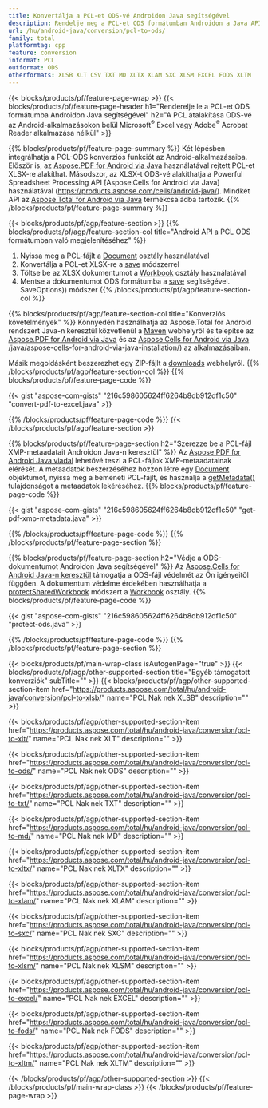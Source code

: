 ```yaml
---
title: Konvertálja a PCL-et ODS-vé Androidon Java segítségével
description: Rendelje meg a PCL-et ODS formátumban Androidon a Java API-n keresztül Microsoft Excel vagy Adobe Reader használata nélkül
url: /hu/android-java/conversion/pcl-to-ods/
family: total
platformtag: cpp
feature: conversion
informat: PCL
outformat: ODS
otherformats: XLSB XLT CSV TXT MD XLTX XLAM SXC XLSM EXCEL FODS XLTM
---
```

{{< blocks/products/pf/feature-page-wrap >}}
{{< blocks/products/pf/feature-page-header h1="Renderelje le a PCL-et ODS formátumba Androidon Java segítségével" h2="A PCL átalakítása ODS-vé az Android-alkalmazásokon belül Microsoft<sup>&reg;</sup> Excel vagy Adobe<sup>&reg;</sup> Acrobat Reader alkalmazása nélkül" >}}

{{% blocks/products/pf/feature-page-summary %}}
Két lépésben integrálhatja a PCL-ODS konverziós funkciót az Android-alkalmazásaiba. Először is, az [Aspose.PDF for Android via Java](https://products.aspose.com/pdf/android-java/) használatával rejtett PCL-et XLSX-re alakíthat. Másodszor, az XLSX-t ODS-vé alakíthatja a Powerful Spreadsheet Processing API [Aspose.Cells for Android via Java] használatával (https://products.aspose.com/cells/android-java/). Mindkét API az [Aspose.Total for Android via Java](https://products.aspose.com/total/android-java/) termékcsaládba tartozik. 
{{% /blocks/products/pf/feature-page-summary  %}}

{{< blocks/products/pf/agp/feature-section >}}
{{% blocks/products/pf/agp/feature-section-col title="Android API a PCL ODS formátumban való megjelenítéséhez" %}}
1. Nyissa meg a PCL-fájlt a [Document](https://reference.aspose.com/pdf/java/com.aspose.pdf/Document) osztály használatával
2. Konvertálja a PCL-et XLSX-re a [save](https://reference.aspose.com/pdf/java/com.aspose.pdf/Document#save-java.lang.String-com.aspose.pdf.SaveOptions-) módszerrel
3. Töltse be az XLSX dokumentumot a [Workbook](https://reference.aspose.com/cells/java/com.aspose.cells/Workbook) osztály használatával
4. Mentse a dokumentumot ODS formátumba a [save](https://reference.aspose.com/cells/java/com.aspose.cells/workbook#save(java.lang.String,%20com.aspose.cells)) segítségével. SaveOptions)) módszer
{{% /blocks/products/pf/agp/feature-section-col %}}

{{% blocks/products/pf/agp/feature-section-col title="Konverziós követelmények" %}}
Könnyedén használhatja az Aspose.Total for Android rendszert Java-n keresztül közvetlenül a [Maven](https://repository.aspose.com/webapp/#/artifacts/browse/tree/General/repo/com/aspose/aspose-total) webhelyről és telepítse az [Aspose.PDF for Android via Java](https://docs.aspose.com/pdf/androidjava/installation/) és az [Aspose.Cells for Android via Java](https://docs.aspose.com/cells) /java/aspose-cells-for-android-via-java-installation/) az alkalmazásaiban.

Másik megoldásként beszerezhet egy ZIP-fájlt a [downloads](https://downloads.aspose.com/total/androidjava) webhelyről.
{{% /blocks/products/pf/agp/feature-section-col %}}
{{% blocks/products/pf/feature-page-code %}}

{{< gist "aspose-com-gists" "216c598605624ff6264b8db912df1c50" "convert-pdf-to-excel.java" >}}


{{% /blocks/products/pf/feature-page-code %}}
{{< /blocks/products/pf/agp/feature-section >}}

{{% blocks/products/pf/feature-page-section  h2="Szerezze be a PCL-fájl XMP-metaadatait Androidon Java-n keresztül" %}}
Az [Aspose.PDF for Android Java viadal](https://products.aspose.com/pdf/android-java/) lehetővé teszi a PCL-fájlok XMP-metaadatainak elérését. A metaadatok beszerzéséhez hozzon létre egy [Document](https://reference.aspose.com/pdf/java/com.aspose.pdf/Document) objektumot, nyissa meg a bemeneti PCL-fájlt, és használja a [getMetadata()](https://reference.aspose.com/pdf/java/com.aspose.pdf/Document#getMetadata--) tulajdonságot a metaadatok lekéréséhez.
{{% blocks/products/pf/feature-page-code %}}

{{< gist "aspose-com-gists" "216c598605624ff6264b8db912df1c50" "get-pdf-xmp-metadata.java" >}}
{{% /blocks/products/pf/feature-page-code  %}}
{{% /blocks/products/pf/feature-page-section %}}

{{% blocks/products/pf/feature-page-section  h2="Védje a ODS-dokumentumot Androidon Java segítségével" %}}
Az [Aspose.Cells for Android Java-n keresztül](https://products.aspose.com/cells/android-java/) támogatja a ODS-fájl védelmét az Ön igényeitől függően. A dokumentum védelme érdekében használhatja a [protectSharedWorkbook](https://reference.aspose.com/cells/java/com.aspose.cells/workbook#protectSharedWorkbook(java.lang.String)) módszert a [Workbook](https://reference.aspose.com/cells/java/com.aspose.cells/Workbook) osztály.
{{% blocks/products/pf/feature-page-code %}}

{{< gist "aspose-com-gists" "216c598605624ff6264b8db912df1c50" "protect-ods.java" >}}
{{% /blocks/products/pf/feature-page-code  %}}
{{% /blocks/products/pf/feature-page-section %}}

{{< blocks/products/pf/main-wrap-class isAutogenPage="true" >}}
{{< blocks/products/pf/agp/other-supported-section title="Egyéb támogatott konverziók" subTitle="" >}}
{{< blocks/products/pf/agp/other-supported-section-item href="https://products.aspose.com/total/hu/android-java/conversion/pcl-to-xlsb/" name="PCL Nak nek XLSB" description="" >}}

{{< blocks/products/pf/agp/other-supported-section-item href="https://products.aspose.com/total/hu/android-java/conversion/pcl-to-xlt/" name="PCL Nak nek XLT" description="" >}}

{{< blocks/products/pf/agp/other-supported-section-item href="https://products.aspose.com/total/hu/android-java/conversion/pcl-to-ods/" name="PCL Nak nek ODS" description="" >}}

{{< blocks/products/pf/agp/other-supported-section-item href="https://products.aspose.com/total/hu/android-java/conversion/pcl-to-txt/" name="PCL Nak nek TXT" description="" >}}

{{< blocks/products/pf/agp/other-supported-section-item href="https://products.aspose.com/total/hu/android-java/conversion/pcl-to-md/" name="PCL Nak nek MD" description="" >}}

{{< blocks/products/pf/agp/other-supported-section-item href="https://products.aspose.com/total/hu/android-java/conversion/pcl-to-xltx/" name="PCL Nak nek XLTX" description="" >}}

{{< blocks/products/pf/agp/other-supported-section-item href="https://products.aspose.com/total/hu/android-java/conversion/pcl-to-xlam/" name="PCL Nak nek XLAM" description="" >}}

{{< blocks/products/pf/agp/other-supported-section-item href="https://products.aspose.com/total/hu/android-java/conversion/pcl-to-sxc/" name="PCL Nak nek SXC" description="" >}}

{{< blocks/products/pf/agp/other-supported-section-item href="https://products.aspose.com/total/hu/android-java/conversion/pcl-to-xlsm/" name="PCL Nak nek XLSM" description="" >}}

{{< blocks/products/pf/agp/other-supported-section-item href="https://products.aspose.com/total/hu/android-java/conversion/pcl-to-excel/" name="PCL Nak nek EXCEL" description="" >}}

{{< blocks/products/pf/agp/other-supported-section-item href="https://products.aspose.com/total/hu/android-java/conversion/pcl-to-fods/" name="PCL Nak nek FODS" description="" >}}

{{< blocks/products/pf/agp/other-supported-section-item href="https://products.aspose.com/total/hu/android-java/conversion/pcl-to-xltm/" name="PCL Nak nek XLTM" description="" >}}


{{< /blocks/products/pf/agp/other-supported-section >}}
{{< /blocks/products/pf/main-wrap-class >}}
{{< /blocks/products/pf/feature-page-wrap >}}